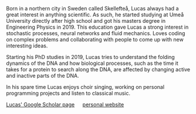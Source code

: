 Born in a northern city in Sweden called Skellefteå, Lucas always had a great interest in anything scientific. As such, he started studying at Umeå University directly after high school and got his masters degree in Engineering Physics in 2019. This education gave Lucas a strong interest in stochastic processes, neural networks and fluid mechanics. Loves coding on complex problems and collaborating with people to come up with new interesting ideas.

Starting his PhD studies in 2019, Lucas tries to understand the folding dynamics of the DNA and how biological processes, such as the time it takes for a protein to search along the DNA, are affected by changing active and inactive parts of the DNA.

In his spare time Lucas enjoys choir singing, working on personal programming projects and listen to classical music.

 [Lucas' Google Scholar page](https://scholar.google.se/citations?hl=en&user=zEhWOwsAAAAJ)
 &emsp; [personal website](https://lucashedstrom.com)